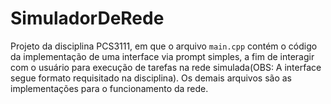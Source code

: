 # SimuladorDeRede
Projeto da disciplina PCS3111, em que o arquivo ``main.cpp`` contém o código da implementação de uma interface via prompt simples, a fim de interagir com o usuário para execução de tarefas na rede simulada(OBS: A interface segue formato requisitado na disciplina). Os demais arquivos são as implementações para o funcionamento da rede.
